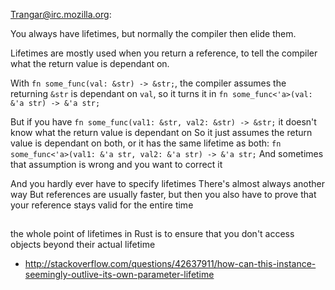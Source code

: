 Trangar@irc.mozilla.org:

You always have lifetimes, but normally the compiler then elide them.

Lifetimes are mostly used when you return a reference, to tell the compiler what the return value is dependant on.

With `fn some_func(val: &str) -> &str;`, the compiler assumes the returning `&str` is dependant on `val`, so it turns it in `fn some_func<'a>(val: &'a str) -> &'a str;`

But if you have `fn some_func(val1: &str, val2: &str) -> &str;` it doesn't know what the return value is dependant on 
So it just assumes the return value is dependant on both, or it has the same lifetime as both: `fn some_func<'a>(val1: &'a str, val2: &'a str) -> &'a str;` 
And sometimes that assumption is wrong and you want to correct it 

And you hardly ever have to specify lifetimes 
There's almost always another way 
But references are usually faster, but then you also have to prove that your reference stays valid for the entire time 

##

the whole point of lifetimes in Rust is to ensure that you don't access objects beyond their actual lifetime

- http://stackoverflow.com/questions/42637911/how-can-this-instance-seemingly-outlive-its-own-parameter-lifetime
